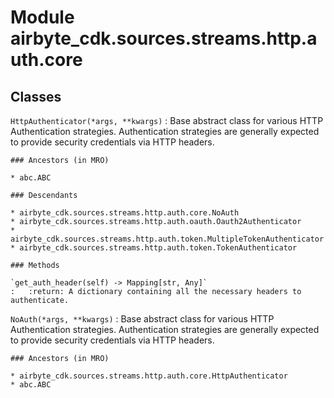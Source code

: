 Module airbyte_cdk.sources.streams.http.auth.core
=================================================

Classes
-------

`HttpAuthenticator(*args, **kwargs)`
:   Base abstract class for various HTTP Authentication strategies. Authentication strategies are generally
    expected to provide security credentials via HTTP headers.

    ### Ancestors (in MRO)

    * abc.ABC

    ### Descendants

    * airbyte_cdk.sources.streams.http.auth.core.NoAuth
    * airbyte_cdk.sources.streams.http.auth.oauth.Oauth2Authenticator
    * airbyte_cdk.sources.streams.http.auth.token.MultipleTokenAuthenticator
    * airbyte_cdk.sources.streams.http.auth.token.TokenAuthenticator

    ### Methods

    `get_auth_header(self) ‑> Mapping[str, Any]`
    :   :return: A dictionary containing all the necessary headers to authenticate.

`NoAuth(*args, **kwargs)`
:   Base abstract class for various HTTP Authentication strategies. Authentication strategies are generally
    expected to provide security credentials via HTTP headers.

    ### Ancestors (in MRO)

    * airbyte_cdk.sources.streams.http.auth.core.HttpAuthenticator
    * abc.ABC